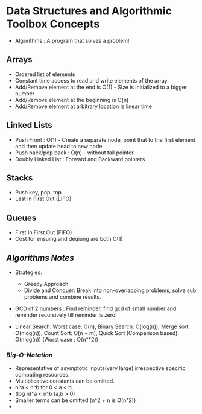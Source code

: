 # Data Structures and Algorithmic Toolbox Concepts

* Algorithms : A program that solves a problem!

## Arrays

* Ordered list of elements
* Constant time access to read and write elements of the array
* Add/Remove element at the end is O(1) - Size is initialized to a bigger number
* Add/Remove element at the beginning is O(n)
* Add/Remove element at arbitrary location is linear time

## Linked Lists

* Push Front : O(1) - Create a separate node, point that to the first element and then update head to new node
* Push back/pop back : O(n) - without tail pointer
* Doubly Linked List : Forward and Backward pointers

## Stacks

* Push key, pop, top
* Last In First Out (LIFO)

## Queues

* First In First Out (FIFO)
* Cost for ensuing and deqiung are both O(1)



## _Algorithms Notes_

* Strategies:
    * Greedy Approach
    * Divide and Conquer: Break into non-overlapping problems, solve sub problems and combine results.

* GCD of 2 numbers : Find reminder, find gcd of small number and reminder recursively till reminder is zero!
* Linear Search: Worst case: O(n), Binary Search: O(log(n)), Merge sort: O(nlog(n)), Count Sort: O(n + m), Quick Sort (Comparison based): O(nlog(n)) (Worst case : O(n**2))



### _Big-O-Notation_

* Representative of asymptotic inputs(very large) irrespective specific computing resources.
* Multiplicative constants can be omitted.
* n^a < n^b for 0 < a < b.
* (log n)^a < n^b (a,b > 0) 
* Smaller terms can be omitted (n^2 + n is O(n^2))
* 